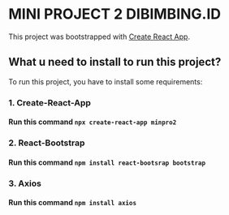 # MINI PROJECT 2 DIBIMBING.ID

This project was bootstrapped with [Create React App](https://github.com/facebook/create-react-app).

## What u need to install to run this project?

To run this project, you have to install some requirements:

### 1. Create-React-App
#### Run this command `npx create-react-app minpro2`

### 2. React-Bootstrap
#### Run this command `npm install react-bootsrap bootstrap`

### 3. Axios
#### Run this command `npm install axios`
